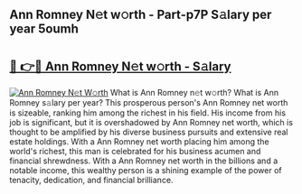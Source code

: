 ## Ann Romney N𝚎t w𝚘rth - Part-p7P S𝚊lary per year 5oumh

# <h2><a href="http://gc3k07.nevu.top/?p=Ann+Romney">🔗 👉🔴 Ann Romney N𝚎t w𝚘rth - S𝚊lary</a></h2>

[![Ann Romney N𝚎t W𝚘rth](https://i.imgur.com/Oavwk0R.jpeg)](http://gc3k07.nevu.top/?p=Ann+Romney)
What is Ann Romney n𝚎t w𝚘rth? What is Ann Romney s𝚊lary per year?
This prosperous person's Ann Romney net worth is sizeable, ranking him among the richest in his field. His income from his job is significant, but it is overshadowed by Ann Romney net worth, which is thought to be amplified by his diverse business pursuits and extensive real estate holdings. With a Ann Romney net worth placing him among the world's richest, this man is celebrated for his business acumen and financial shrewdness. With a Ann Romney net worth in the billions and a notable income, this wealthy person is a shining example of the power of tenacity, dedication, and financial brilliance.
